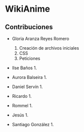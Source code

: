 # WikiAnime

## Contribuciones

- Gloria Aranza Reyes Romero
    1. Creación de archivos iniciales
    2. CSS
    3. Peticiones

- Ilse Baños
    1. 

- Aurora Balseira
    1. 

- Daniel Servín
    1. 

- Ricardo
    1. 
 
 - Rommel
    1. 

- Jesús
    1. 

- Santiago González
    1. 
